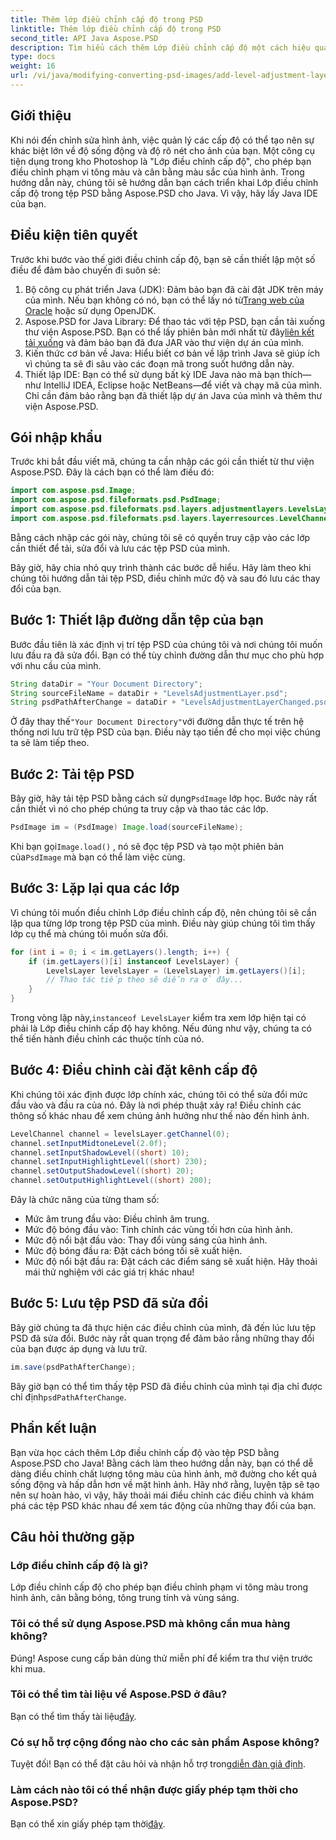 ```yaml
---
title: Thêm lớp điều chỉnh cấp độ trong PSD
linktitle: Thêm lớp điều chỉnh cấp độ trong PSD
second_title: API Java Aspose.PSD
description: Tìm hiểu cách thêm Lớp điều chỉnh cấp độ một cách hiệu quả trong các tệp PSD của bạn bằng Aspose.PSD cho Java. Nâng cao kỹ năng chỉnh sửa hình ảnh của bạn.
type: docs
weight: 16
url: /vi/java/modifying-converting-psd-images/add-level-adjustment-layer-psd/
---
```

## Giới thiệu
Khi nói đến chỉnh sửa hình ảnh, việc quản lý các cấp độ có thể tạo nên sự khác biệt lớn về độ sống động và độ rõ nét cho ảnh của bạn. Một công cụ tiện dụng trong kho Photoshop là "Lớp điều chỉnh cấp độ", cho phép bạn điều chỉnh phạm vi tông màu và cân bằng màu sắc của hình ảnh. Trong hướng dẫn này, chúng tôi sẽ hướng dẫn bạn cách triển khai Lớp điều chỉnh cấp độ trong tệp PSD bằng Aspose.PSD cho Java. Vì vậy, hãy lấy Java IDE của bạn.
## Điều kiện tiên quyết
Trước khi bước vào thế giới điều chỉnh cấp độ, bạn sẽ cần thiết lập một số điều để đảm bảo chuyến đi suôn sẻ:
1.  Bộ công cụ phát triển Java (JDK): Đảm bảo bạn đã cài đặt JDK trên máy của mình. Nếu bạn không có nó, bạn có thể lấy nó từ[Trang web của Oracle](https://www.oracle.com/java/technologies/javase-jdk11-downloads.html) hoặc sử dụng OpenJDK.
2.  Aspose.PSD for Java Library: Để thao tác với tệp PSD, bạn cần tải xuống thư viện Aspose.PSD. Bạn có thể lấy phiên bản mới nhất từ đây[liên kết tải xuống](https://releases.aspose.com/psd/java/) và đảm bảo bạn đã đưa JAR vào thư viện dự án của mình.
3. Kiến thức cơ bản về Java: Hiểu biết cơ bản về lập trình Java sẽ giúp ích vì chúng ta sẽ đi sâu vào các đoạn mã trong suốt hướng dẫn này.
4. Thiết lập IDE: Bạn có thể sử dụng bất kỳ IDE Java nào mà bạn thích—như IntelliJ IDEA, Eclipse hoặc NetBeans—để viết và chạy mã của mình. Chỉ cần đảm bảo rằng bạn đã thiết lập dự án Java của mình và thêm thư viện Aspose.PSD.

## Gói nhập khẩu
Trước khi bắt đầu viết mã, chúng ta cần nhập các gói cần thiết từ thư viện Aspose.PSD. Đây là cách bạn có thể làm điều đó:
```java
import com.aspose.psd.Image;
import com.aspose.psd.fileformats.psd.PsdImage;
import com.aspose.psd.fileformats.psd.layers.adjustmentlayers.LevelsLayer;
import com.aspose.psd.fileformats.psd.layers.layerresources.LevelChannel;
```
Bằng cách nhập các gói này, chúng tôi sẽ có quyền truy cập vào các lớp cần thiết để tải, sửa đổi và lưu các tệp PSD của mình.

Bây giờ, hãy chia nhỏ quy trình thành các bước dễ hiểu. Hãy làm theo khi chúng tôi hướng dẫn tải tệp PSD, điều chỉnh mức độ và sau đó lưu các thay đổi của bạn. 
## Bước 1: Thiết lập đường dẫn tệp của bạn
Bước đầu tiên là xác định vị trí tệp PSD của chúng tôi và nơi chúng tôi muốn lưu đầu ra đã sửa đổi. Bạn có thể tùy chỉnh đường dẫn thư mục cho phù hợp với nhu cầu của mình.
```java
String dataDir = "Your Document Directory";
String sourceFileName = dataDir + "LevelsAdjustmentLayer.psd";
String psdPathAfterChange = dataDir + "LevelsAdjustmentLayerChanged.psd";
```
 Ở đây thay thế`"Your Document Directory"`với đường dẫn thực tế trên hệ thống nơi lưu trữ tệp PSD của bạn. Điều này tạo tiền đề cho mọi việc chúng ta sẽ làm tiếp theo.
## Bước 2: Tải tệp PSD
 Bây giờ, hãy tải tệp PSD bằng cách sử dụng`PsdImage` lớp học. Bước này rất cần thiết vì nó cho phép chúng ta truy cập và thao tác các lớp.
```java
PsdImage im = (PsdImage) Image.load(sourceFileName);
```
 Khi bạn gọi`Image.load()` , nó sẽ đọc tệp PSD và tạo một phiên bản của`PsdImage` mà bạn có thể làm việc cùng.
## Bước 3: Lặp lại qua các lớp
Vì chúng tôi muốn điều chỉnh Lớp điều chỉnh cấp độ, nên chúng tôi sẽ cần lặp qua từng lớp trong tệp PSD của mình. Điều này giúp chúng tôi tìm thấy lớp cụ thể mà chúng tôi muốn sửa đổi.
```java
for (int i = 0; i < im.getLayers().length; i++) {
    if (im.getLayers()[i] instanceof LevelsLayer) {
        LevelsLayer levelsLayer = (LevelsLayer) im.getLayers()[i];
        // Thao tác tiếp theo sẽ diễn ra ở đây...
    }
}
```
 Trong vòng lặp này,`instanceof LevelsLayer` kiểm tra xem lớp hiện tại có phải là Lớp điều chỉnh cấp độ hay không. Nếu đúng như vậy, chúng ta có thể tiến hành điều chỉnh các thuộc tính của nó.
## Bước 4: Điều chỉnh cài đặt kênh cấp độ
Khi chúng tôi xác định được lớp chính xác, chúng tôi có thể sửa đổi mức đầu vào và đầu ra của nó. Đây là nơi phép thuật xảy ra! Điều chỉnh các thông số khác nhau để xem chúng ảnh hưởng như thế nào đến hình ảnh.
```java
LevelChannel channel = levelsLayer.getChannel(0);
channel.setInputMidtoneLevel(2.0f);
channel.setInputShadowLevel((short) 10);
channel.setInputHighlightLevel((short) 230);
channel.setOutputShadowLevel((short) 20);
channel.setOutputHighlightLevel((short) 200);
```
Đây là chức năng của từng tham số:
- Mức âm trung đầu vào: Điều chỉnh âm trung.
- Mức độ bóng đầu vào: Tinh chỉnh các vùng tối hơn của hình ảnh.
- Mức độ nổi bật đầu vào: Thay đổi vùng sáng của hình ảnh.
- Mức độ bóng đầu ra: Đặt cách bóng tối sẽ xuất hiện.
- Mức độ nổi bật đầu ra: Đặt cách các điểm sáng sẽ xuất hiện.
Hãy thoải mái thử nghiệm với các giá trị khác nhau!
## Bước 5: Lưu tệp PSD đã sửa đổi
Bây giờ chúng ta đã thực hiện các điều chỉnh của mình, đã đến lúc lưu tệp PSD đã sửa đổi. Bước này rất quan trọng để đảm bảo rằng những thay đổi của bạn được áp dụng và lưu trữ.
```java
im.save(psdPathAfterChange);
```
 Bây giờ bạn có thể tìm thấy tệp PSD đã điều chỉnh của mình tại địa chỉ được chỉ định`psdPathAfterChange`. 
## Phần kết luận
Bạn vừa học cách thêm Lớp điều chỉnh cấp độ vào tệp PSD bằng Aspose.PSD cho Java! Bằng cách làm theo hướng dẫn này, bạn có thể dễ dàng điều chỉnh chất lượng tông màu của hình ảnh, mở đường cho kết quả sống động và hấp dẫn hơn về mặt hình ảnh. Hãy nhớ rằng, luyện tập sẽ tạo nên sự hoàn hảo, vì vậy, hãy thoải mái điều chỉnh các điều chỉnh và khám phá các tệp PSD khác nhau để xem tác động của những thay đổi của bạn.
## Câu hỏi thường gặp
### Lớp điều chỉnh cấp độ là gì?
Lớp điều chỉnh cấp độ cho phép bạn điều chỉnh phạm vi tông màu trong hình ảnh, cân bằng bóng, tông trung tính và vùng sáng.
### Tôi có thể sử dụng Aspose.PSD mà không cần mua hàng không?
Đúng! Aspose cung cấp bản dùng thử miễn phí để kiểm tra thư viện trước khi mua.
### Tôi có thể tìm tài liệu về Aspose.PSD ở đâu?
 Bạn có thể tìm thấy tài liệu[đây](https://reference.aspose.com/psd/java/).
### Có sự hỗ trợ cộng đồng nào cho các sản phẩm Aspose không?
 Tuyệt đối! Bạn có thể đặt câu hỏi và nhận hỗ trợ trong[diễn đàn giả định](https://forum.aspose.com/c/psd/34).
### Làm cách nào tôi có thể nhận được giấy phép tạm thời cho Aspose.PSD?
 Bạn có thể xin giấy phép tạm thời[đây](https://purchase.aspose.com/temporary-license/).